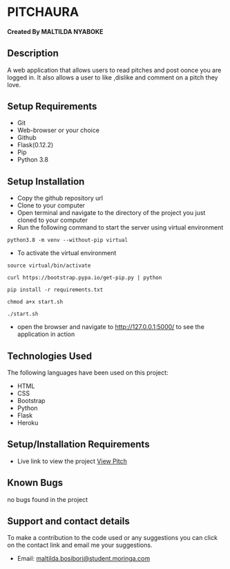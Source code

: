 # PITCHAURA

#### Created By MALTILDA NYABOKE

## Description

A web application that allows users to read pitches and post oonce you are logged in. It also allows a user to like ,dislike and comment on a pitch they love.
## Setup Requirements

- Git
- Web-browser or your choice
- Github
- Flask(0.12.2)
- Pip
- Python 3.8

## Setup Installation

- Copy the github repository url
- Clone to your computer
- Open terminal and navigate to the directory of the project you just cloned to your computer
- Run the following command to start the server using virtual environment

```
python3.8 -m venv --without-pip virtual
```

- To activate the virtual environment

```
source virtual/bin/activate
```

```
curl https://bootstrap.pypa.io/get-pip.py | python
```

```
pip install -r requirements.txt
```

```
chmod a+x start.sh 
```

```
./start.sh
```

- open the browser and navigate to http://127.0.0.1:5000/ to see the application in action

## Technologies Used

The following languages have been used on this project:

- HTML
- CSS
- Bootstrap
- Python
- Flask
- Heroku

## Setup/Installation Requirements

- Live link to view the project <a target="_blank" href=" ">View Pitch</a>

## Known Bugs

 no bugs found in the project

## Support and contact details 

To make a contribution to the code used or any suggestions you can click on the contact link and email me your suggestions.

- Email: maltilda.bosibori@student.moringa.com